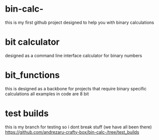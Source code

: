 # bin-calc-
this is my first github project designed to help you with binary calculations
# bit calculator
designed as a command line interface calculator for binary numbers
# bit_functions
this is designed as a backbone for projects that require binary specific calculations all examples in code are 8 bit
# test builds 
this is my branch for testing so i dont break stuff (we have all been there)
https://github.com/andrezaru-crafty-box/bin-calc-/tree/test_builds
